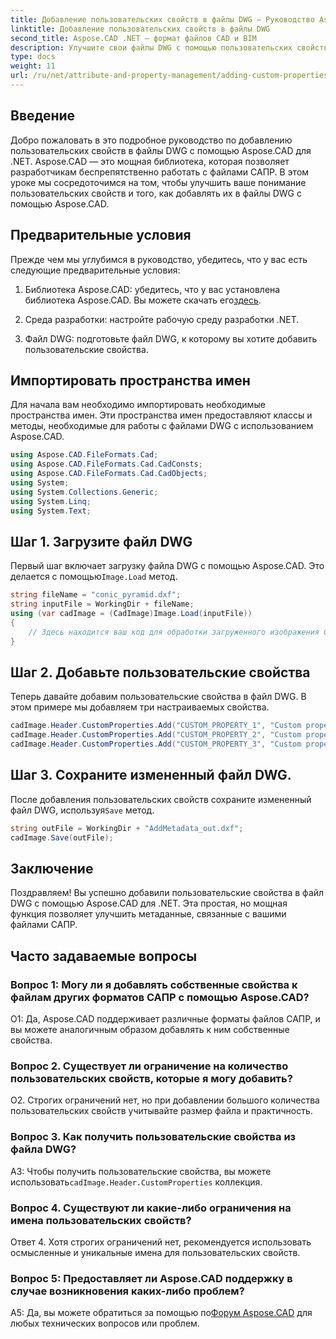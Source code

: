 ```yaml
---
title: Добавление пользовательских свойств в файлы DWG — Руководство Aspose.CAD
linktitle: Добавление пользовательских свойств в файлы DWG
second_title: Aspose.CAD .NET — формат файлов CAD и BIM
description: Улучшите свои файлы DWG с помощью пользовательских свойств с помощью Aspose.CAD для .NET. Следуйте нашему пошаговому руководству, чтобы легко добавлять значимые метаданные.
type: docs
weight: 11
url: /ru/net/attribute-and-property-management/adding-custom-properties-to-dwg/
---
```

## Введение

Добро пожаловать в это подробное руководство по добавлению пользовательских свойств в файлы DWG с помощью Aspose.CAD для .NET. Aspose.CAD — это мощная библиотека, которая позволяет разработчикам беспрепятственно работать с файлами САПР. В этом уроке мы сосредоточимся на том, чтобы улучшить ваше понимание пользовательских свойств и того, как добавлять их в файлы DWG с помощью Aspose.CAD.

## Предварительные условия

Прежде чем мы углубимся в руководство, убедитесь, что у вас есть следующие предварительные условия:

1.  Библиотека Aspose.CAD: убедитесь, что у вас установлена библиотека Aspose.CAD. Вы можете скачать его[здесь](https://releases.aspose.com/cad/net/).

2. Среда разработки: настройте рабочую среду разработки .NET.

3. Файл DWG: подготовьте файл DWG, к которому вы хотите добавить пользовательские свойства.

## Импортировать пространства имен

Для начала вам необходимо импортировать необходимые пространства имен. Эти пространства имен предоставляют классы и методы, необходимые для работы с файлами DWG с использованием Aspose.CAD.

```csharp
using Aspose.CAD.FileFormats.Cad;
using Aspose.CAD.FileFormats.Cad.CadConsts;
using Aspose.CAD.FileFormats.Cad.CadObjects;
using System;
using System.Collections.Generic;
using System.Linq;
using System.Text;
```

## Шаг 1. Загрузите файл DWG

 Первый шаг включает загрузку файла DWG с помощью Aspose.CAD. Это делается с помощью`Image.Load` метод.

```csharp
string fileName = "conic_pyramid.dxf";
string inputFile = WorkingDir + fileName;
using (var cadImage = (CadImage)Image.Load(inputFile))
{
    // Здесь находится ваш код для обработки загруженного изображения САПР.
}
```

## Шаг 2. Добавьте пользовательские свойства

Теперь давайте добавим пользовательские свойства в файл DWG. В этом примере мы добавляем три настраиваемых свойства.

```csharp
cadImage.Header.CustomProperties.Add("CUSTOM_PROPERTY_1", "Custom property test 1");
cadImage.Header.CustomProperties.Add("CUSTOM_PROPERTY_2", "Custom property test 2");
cadImage.Header.CustomProperties.Add("CUSTOM_PROPERTY_3", "Custom property test 3");
```

## Шаг 3. Сохраните измененный файл DWG.

 После добавления пользовательских свойств сохраните измененный файл DWG, используя`Save` метод.

```csharp
string outFile = WorkingDir + "AddMetadata_out.dxf";
cadImage.Save(outFile);
```

## Заключение

Поздравляем! Вы успешно добавили пользовательские свойства в файл DWG с помощью Aspose.CAD для .NET. Эта простая, но мощная функция позволяет улучшить метаданные, связанные с вашими файлами САПР.

## Часто задаваемые вопросы

### Вопрос 1: Могу ли я добавлять собственные свойства к файлам других форматов САПР с помощью Aspose.CAD?

О1: Да, Aspose.CAD поддерживает различные форматы файлов САПР, и вы можете аналогичным образом добавлять к ним собственные свойства.

### Вопрос 2. Существует ли ограничение на количество пользовательских свойств, которые я могу добавить?

О2. Строгих ограничений нет, но при добавлении большого количества пользовательских свойств учитывайте размер файла и практичность.

### Вопрос 3. Как получить пользовательские свойства из файла DWG?

 A3: Чтобы получить пользовательские свойства, вы можете использовать`cadImage.Header.CustomProperties` коллекция.

### Вопрос 4. Существуют ли какие-либо ограничения на имена пользовательских свойств?

Ответ 4. Хотя строгих ограничений нет, рекомендуется использовать осмысленные и уникальные имена для пользовательских свойств.

### Вопрос 5: Предоставляет ли Aspose.CAD поддержку в случае возникновения каких-либо проблем?

 A5: Да, вы можете обратиться за помощью по[Форум Aspose.CAD](https://forum.aspose.com/c/cad/19) для любых технических вопросов или проблем.